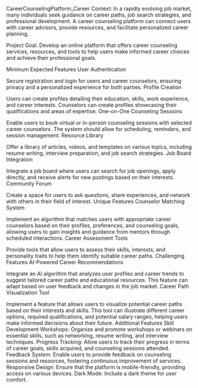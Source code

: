 CareerCounselingPlatform_Career
Context:
In a rapidly evolving job market, many individuals seek guidance on career paths, job search strategies, and professional development. A career counseling platform can connect users with career advisors, provide resources, and facilitate personalized career planning.

Project Goal:
Develop an online platform that offers career counseling services, resources, and tools to help users make informed career choices and achieve their professional goals.

Minimum Expected Features
User Authentication

Secure registration and login for users and career counselors, ensuring privacy and a personalized experience for both parties.
Profile Creation

Users can create profiles detailing their education, skills, work experience, and career interests. Counselors can create profiles showcasing their qualifications and areas of expertise.
One-on-One Counseling Sessions

Enable users to book virtual or in-person counseling sessions with selected career counselors. The system should allow for scheduling, reminders, and session management.
Resource Library

Offer a library of articles, videos, and templates on various topics, including resume writing, interview preparation, and job search strategies.
Job Board Integration

Integrate a job board where users can search for job openings, apply directly, and receive alerts for new postings based on their interests.
Community Forum

Create a space for users to ask questions, share experiences, and network with others in their field of interest.
Unique Features
Counselor Matching System

Implement an algorithm that matches users with appropriate career counselors based on their profiles, preferences, and counseling goals, allowing users to gain insights and guidance from mentors through scheduled interactions.
Career Assessment Tools

Provide tools that allow users to assess their skills, interests, and personality traits to help them identify suitable career paths.
Challenging Features
AI-Powered Career Recommendations

Integrate an AI algorithm that analyzes user profiles and career trends to suggest tailored career paths and educational resources. This feature can adapt based on user feedback and changes in the job market.
Career Path Visualization Tool

Implement a feature that allows users to visualize potential career paths based on their interests and skills. This tool can illustrate different career options, required qualifications, and potential salary ranges, helping users make informed decisions about their future.
Additional Features
Skill Development Workshops: Organize and promote workshops or webinars on essential skills, such as networking, resume writing, and interview techniques.
Progress Tracking: Allow users to track their progress in terms of career goals, skills acquired, and counseling sessions attended.
Feedback System: Enable users to provide feedback on counseling sessions and resources, fostering continuous improvement of services.
Responsive Design: Ensure that the platform is mobile-friendly, providing access on various devices.
Dark Mode: Include a dark theme for user comfort. 